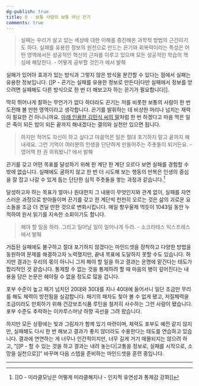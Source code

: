 ```yaml
---
dg-publish: true
title: O - 보통 사람의 보통 아닌 끈기
comments: true
---
```


>실패는 우리가 살고 있는 세상에 대한 이해를 증진해온 과학적 방법의 근간이기도 하다. 실패를 유용한 정보의 원천으로 만드는 끈기와 회복력이라는 특성은 어떤 영역에서든 성공적인 혁신의 근저를 이루고 있으며 모든 성공적인 학습의 핵심에 해당한다. - 어떻게 공부할 것인가 에서 발췌

실패가 있어야 효과가 있는 방식과 그렇지 않은 방식을 분간할 수 있다는 점에서 실패는 유용한 정보입니다. [[P - 끈기는 실패를 유용한 정보로 만든다|다만 실패에서 정보를 얻으려면 실패해도 다른 방식으로 한 번 더 해보고자 하는 끈기가 필요합니다]]. 

딱히 뛰어나게 잘하는 무언가가 없다 하더라도 끈기는 저를 비롯한 보통의 사람이 한 번 도전해 볼 만한 영역이라고 생각합니다. 끈기를 발휘하는 데 비상한 머리나 넘치는 재력이 필요한 건 아니니까요. [아래 인용한 김민식 씨의 말](https://slowdive14.tistory.com/1299698)처럼 한 번 하겠다고 마음 먹은 일은 죽이 되든 밥이 되든 끝까지 해내겠다는 결의와 실천만 있으면 됩니다.

>하지만 적어도 자신이 하고 싶다고 마음먹은 일은 절대 포기하지 말고 끝까지 해내세요. 그런 기억이 여러분의 인생을 단단하게 만들어주는 주춧돌이 되거든요. - 영어책 한 권 외워봤니? 에서 발췌

끈기를 갖고 어떤 목표를 달성하기 위해 한 계단 한 계단 오르다 보면 실패를 경험할 수밖에 없습니다. 실패에도 굴하지 않고 한 번 더 시도해 보는 행동의 반복은 인생의 중심을 잘 잡고 나갈 수 있게 돕는 단단한 심적 주춧돌을 쌓는 과정과 같습니다.[^1] 

달성하고자 하는 목표가 얼마나 원대한지 그 내용이 무엇인지와 관계 없이, 실패를 자연스러운 과정으로 받아들이며 끈기를 갖고 한 계단씩 천천히 오르는 것은 삶의 괴로운 요소들을 조금 더 견딜 만한 것으로 변화시킵니다. 매일 항우울제 먹듯이 1043일 동안 누적하여 원서 읽기를 지속한 소회이기도 합니다.

>해야 할 일을 하라. 그리고 일어날 일이 일어나게 두라. - 소크라테스 익스프레스 에서 발췌

거듭된 실패에도 불구하고 절대 포기하지 않겠다는 마인드셋을 장착하고 다양한 방법을 동원하여 문제를 해결하고자 노력했지만, 끝내 목표에 도달하지 못할 수도 있습니다.  하지만 결과는 우리의 몫이 아니니 그저 해야 할 일을 하고 결과는 운명에 맡긴다는 태도가 합리적인 것 같습니다. 통제할 수 없는 것을 통제하려 할 때 마음의 병이 깊어진다는 내용을 담은 논문은 헤아릴 수 없을 정도로 많을 겁니다.

포부 수준이 높고 패기 넘치던 20대와 30대를 지나 40대에 들어서니 일단 조금만 무리를 해도 체력이 방전됨을 실감합니다. 패기의 패자도 찾아 볼 수 없게 됐고, 저질체력을 조금이라도 만회하기 위해 건강보조식품 루틴을 철저히 사수하는 그런 사람이 됐습니다. 포부 수준도 추락하는 이카루스마냥 하향 곡선을 그려 왔습니다.

하지만 모든 상황에는 빛과 그림자가 함께 있기 마련이며, 체력도 포부도 예전 같지 않지만, 실패해도 다시 한 번 해보고 결과가 좋지 않더라도 수용한다는 태도를 연습하고 있습니다. 결과에 연연하는 게 너무나 인간적이지만, 너무 길게 거기 매몰되지는 않으려 하고, "[[P - 할 수 있는 것을 하고 결과는 내려 놓는다|고통을 정보로, 실패를 시작으로, 소망을 실천으로]]" 바꾸며 다음 스텝을 준비하는 마인드셋을 훈련 중입니다. 

---

[^1]: [[O - 미라클모닝은 어떻게 미라클해지나 - 인지적 유연성과 통제감 강화]]


